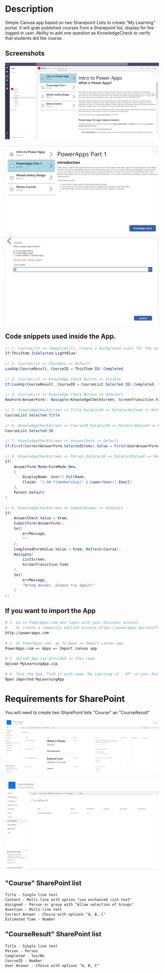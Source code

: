 # Description
Simple Canvas app based on two Sharepoint Lists to create "My Learning" portal. 
It will grab published courses from a Sharepoint list, display for the logged in user. 
Ability to add one question as KnowledgeCheck to verify that students did the course.

## Screenshots
![](images/PowerAppScreenshotsInTeams.jpg)

![](images/PowerAppScreenshotsMain.jpg)

![](images/PowerAppScreenshotsKnowledgeCheck.jpg)

## Code snippets used inside the App. 
```c#
// 1. CourseList => TempalteFill. Create a background color for the selected course list
If(ThisItem.IsSelected,LightBlue)

// 2. CourseList => CheckBox => Default 
LookUp(CourseResult, CourseID = ThisItem.ID).Completed

// 3. CourseList => Knowledge Check Button => Visible 
If(LookUp(CourseResult, CourseID = CourseList.Selected.ID).Completed, false, true)

// 4. CourseList => Knowledge Check Button => OnSelect
NewForm(AnswerForm); Navigate(KnowledgeCheckScreen, ScreenTransition.Fade)

// 5. KnowledgeCheckScreen => Title_DataCardX => DataCardValue4 => Default
CourseList.Selected.Title

// 6. KnowledgeCheckScreen => CourseID_DataCardX => DataCardValueX => Default
CourseList.Selected.ID

// 7. KnowledgeCheckScreen => AnswerCheck => Default
If(First(CorrectAnswerForm.SelectedItems).Value = First(UserAnswerForm.SelectedItems).Value, true, false)

// 8. KnowledgeCheckScreen => Person_DataCardX => DataCardValueX => DefaultSelectedItems
If(
    AnswerForm.Mode=FormMode.New,
    {
        DisplayName: User().FullName,
        Claims: "i:0#.f|membership|" & Lower(User().Email)
    },
    Parent.Default
)

// 9. KnowledgeCheckScreen => SubmitAnswer => OnSelect
If(
    AnswerCheck.Value = true,
    SubmitForm(AnswerForm);
    Set(
        errMessage,
        ""
    );
    CompletedFormValue.Value = true; Refresh(Course);
    Navigate(
        ListScreen,
        ScreenTransition.Fade
    ),
    Set(
        errMessage,
        "Wrong Answer, please try again!"
    )
); 
```

## If you want to import the App
```bash
# 1. Go to PowerApps.com and login with your business account
#    Or create a community edition account https://powerapps.microsoft.com/sv-se/communityplan/
http://powerapps.com

# 2. On PowerApps.com, go to Apps => Import canvas app
PowerApps.com => Apps => Import canvas app

# 3. Upload App.zip provided in this repo. 
Upload MyLearningApp.zip 

# 4. Test the App, find it with name "My Learning v3 - SP" in your Environment
Open imported MyLearningApp 
```

# Requirements for SharePoint
You will need to create two SharePoint lists "Course" an "CourseResult"

![](images/SharePoint/LearningApp-Site-Course-List.jpg)

![](images/SharePoint/LearningApp-Site-CourseResult-List.jpg)

## "Course" SharePoint list
```
Title - Single line text
Content - Multi-line with option "use enchanced rich text" 
Assigned - Person or group with "Allow selection of Groups"
Question - Multi-line text
Correct Answer - Choice with options "A, B, C"
Estimated Time - Number
```

## "CourseResult" SharePoint list
```
Title - Single line text
Person - Person
Completed - Yes/No
CourseID - Number
User Answer - Choice with options "A, B, C"
```
